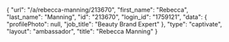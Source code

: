{
    "url": "\/a\/rebecca-manning\/213670",
    "first_name": "Rebecca",
    "last_name": "Manning",
    "id": "213670",
    "login_id": "1759121",
    "data": {
        "profilePhoto": null,
        "job_title": "Beauty Brand Expert"
    },
    "type": "captivate",
    "layout": "ambassador",
    "title": "Rebecca Manning"
}